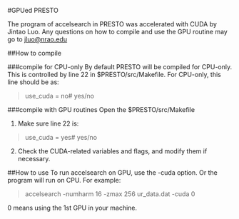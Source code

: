 #GPUed PRESTO

The program of accelsearch in PRESTO was accelerated with CUDA by Jintao Luo. Any questions on how to compile and use the GPU routine may go to jluo@nrao.edu

##How to compile

###compile for CPU-only
By default PRESTO will be compiled for CPU-only. This is controlled by line 22 in $PRESTO/src/Makefile. For CPU-only, this line should be as:
>use_cuda = no# yes/no

###compile with GPU routines
Open the $PRESTO/src/Makefile

1.	Make sure line 22 is:
>use_cuda = yes# yes/no

2.	Check the CUDA-related variables and flags, and modify them if necessary.

##How to use
To run accelsearch on GPU, use the -cuda option. Or the program will run on CPU. For example: 
>accelsearch -numharm 16 -zmax 256 ur_data.dat -cuda 0

0 means using the 1st GPU in your machine.
